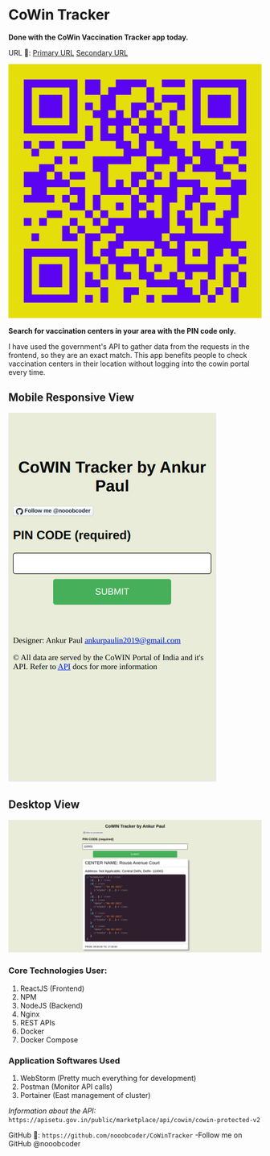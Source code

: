 # CoWin Tracker 
**Done with the CoWin Vaccination Tracker app today.**

URL 🔗: 
[Primary URL](https://co-win-tracker-nooobcoder.vercel.app/)
[Secondary URL](http://cowintracker.duckdns.org/)

![Mobile Responsive View](qr.png )

**Search for vaccination centers in your area with the PIN code only.**

I have used the government's API to gather data from the requests in the frontend, so they are an exact match.
This app benefits people to check vaccination centers in their location without logging into the cowin portal every time.

## Mobile Responsive View

![Mobile Responsive View](mobile-view.png )

## Desktop View

![Desktop View](desktop-view.png)

### Core Technologies User:
<ol>
<li>ReactJS (Frontend)</li>
<li>NPM</li>
<li>NodeJS (Backend)</li>
<li>Nginx</li>
<li>REST APIs</li>
<li>Docker</li>
<li>Docker Compose</li>
</ol>

### Application Softwares Used
<ol>
<li>WebStorm (Pretty much everything for development)</li>
<li>Postman (Monitor API calls)</li>
<li>Portainer (East management of cluster)</li>
</ol>


_Information about the API:_ `https://apisetu.gov.in/public/marketplace/api/cowin/cowin-protected-v2`

GitHub 🔗: `https://github.com/nooobcoder/CoWinTracker`
-Follow me on GitHub @nooobcoder
